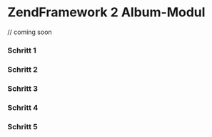 <h1>ZendFramework 2 Album-Modul</h1>

// coming soon

<h3>Schritt 1</h3>

<h3>Schritt 2</h3>

<h3>Schritt 3</h3>

<h3>Schritt 4</h3>

<h3>Schritt 5</h3>
